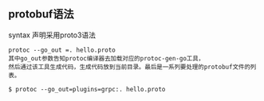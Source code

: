 ## protobuf语法

syntax 声明采用proto3语法
```
protoc --go_out =. hello.proto
其中go_out参数告知protoc编译器去加载对应的protoc-gen-go工具，
然后通过该工具生成代码，生成代码放到当前目录。最后是一系列要处理的protobuf文件的列表。
```


```
$ protoc --go_out=plugins=grpc:. hello.proto

```